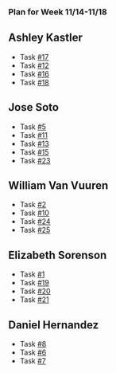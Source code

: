 ### Plan for Week 11/14-11/18

## Ashley Kastler 
*   Task [#17](https://github.com/willvanvuuren/card-crusade/issues/17)
*   Task [#12](https://github.com/willvanvuuren/card-crusade/issues/12)
*   Task [#16](https://github.com/willvanvuuren/card-crusade/issues/16)
*   Task [#18](https://github.com/willvanvuuren/card-crusade/issues/18)

## Jose Soto
*   Task [#5](https://github.com/willvanvuuren/card-crusade/issues/5)
*   Task [#11](https://github.com/willvanvuuren/card-crusade/issues/11)
*   Task [#13](https://github.com/willvanvuuren/card-crusade/issues/13)
*   Task [#15](https://github.com/willvanvuuren/card-crusade/issues/15)
*   Task [#23](https://github.com/willvanvuuren/card-crusade/issues/23)

## William Van Vuuren
*   Task [#2](https://github.com/willvanvuuren/card-crusade/issues/2)
*   Task [#10](https://github.com/willvanvuuren/card-crusade/issues/10)
*   Task [#24](https://github.com/willvanvuuren/card-crusade/issues/24)
*   Task [#25](https://github.com/willvanvuuren/card-crusade/issues/25)

## Elizabeth Sorenson
*   Task [#1](https://github.com/willvanvuuren/card-crusade/issues/1)
*   Task [#19](https://github.com/willvanvuuren/card-crusade/issues/19)
*   Task [#20](https://github.com/willvanvuuren/card-crusade/issues/20)
*   Task [#21](https://github.com/willvanvuuren/card-crusade/issues/21) 

## Daniel Hernandez
*   Task [#8](https://github.com/willvanvuuren/card-crusade/issues/8)
*   Task [#6](https://github.com/willvanvuuren/card-crusade/issues/6)
*   Task [#7](https://github.com/willvanvuuren/card-crusade/issues/7)

